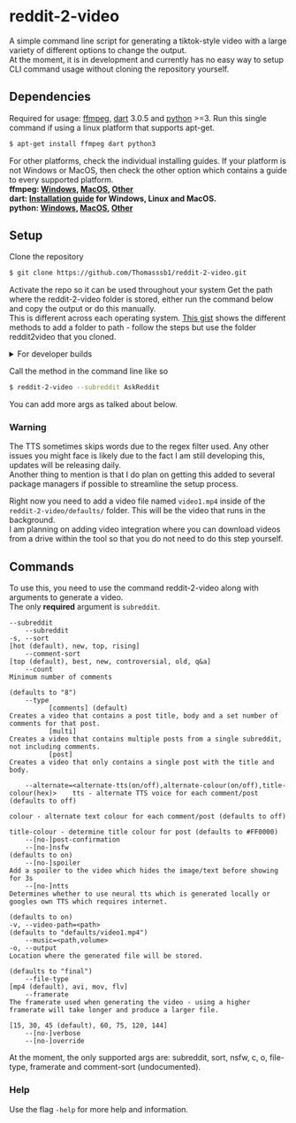 # reddit-2-video
A simple command line script for generating a tiktok-style video with a large variety of different options to change the output. <br>
At the moment, it is in development and currently has no easy way to setup CLI command usage without cloning the repository yourself.

## Dependencies
Required for usage: [ffmpeg](https://ffmpeg.org/about.html), [dart](https://dart.dev/) 3.0.5 and [python](https://www.python.org/) >=3.
Run this single command if using a linux platform that supports apt-get.
```sh
$ apt-get install ffmpeg dart python3
```
For other platforms, check the individual installing guides. If your platform is not Windows or MacOS, then check the other option which contains a guide to every supported platform.<br>
<b>ffmpeg: [Windows](https://www.gyan.dev/ffmpeg/builds/), [MacOS](https://evermeet.cx/ffmpeg/), [Other](https://ffmpeg.org/download.html)<br>
dart: [Installation guide](https://dart.dev/get-dart#install) for Windows, Linux and MacOS.<br>
python: [Windows](https://www.python.org/downloads/windows/), [MacOS](https://www.python.org/downloads/macos/), [Other](https://www.python.org/download/other/)
</b>

## Setup
Clone the repository
```sh 
$ git clone https://github.com/Thomasssb1/reddit-2-video.git
```
Activate the repo so it can be used throughout your system
Get the path where the reddit-2-video folder is stored, either run the command below and copy the output or do this manually. <br>
This is different across each operating system. [This gist](https://gist.github.com/nex3/c395b2f8fd4b02068be37c961301caa7) shows the different methods to add a folder to path - follow the steps but use the folder reddit2video that you cloned.

<details>
    <summary>For developer builds</summary><br>
    > Run the following commands in your terminal in order to rebuild the executable each time something is changed whilst developing an update.
    
```sh
$ cd reddit-2-video
$ dart pub global activate --source path .
```
</details>

Call the method in the command line like so
```sh
$ reddit-2-video --subreddit AskReddit
```
You can add more args as talked about below.

### Warning
The TTS sometimes skips words due to the regex filter used. Any other issues you might face is likely due to the fact I am still developing this, updates will be releasing daily.<br> Another thing to mention is that I do plan on getting this added to several package managers if possible to streamline the setup process.

Right now you need to add a video file named `video1.mp4` inside of the `reddit-2-video/defaults/` folder. This will be the video that  runs in the background.<br> I am planning on adding video integration where you can download videos from a drive within the tool so that you do not need to do this step yourself.

## Commands
To use this, you need to use the command reddit-2-video along with arguments to generate a video. <br>
The only **required** argument is `subreddit`.
<br>
```
--subreddit
    --subreddit
-s, --sort                                                                            [hot (default), new, top, rising]
    --comment-sort                                                                    [top (default), best, new, controversial, old, q&a]
    --count                                                                           Minimum number of comments
                                                                                      (defaults to "8")
    --type
          [comments] (default)                                                        Creates a video that contains a post title, body and a set number of comments for that post.
          [multi]                                                                     Creates a video that contains multiple posts from a single subreddit, not including comments.
          [post]                                                                      Creates a video that only contains a single post with the title and body.

    --alternate=<alternate-tts(on/off),alternate-colour(on/off),title-colour(hex)>    tts - alternate TTS voice for each comment/post (defaults to off)
                                                                                      colour - alternate text colour for each comment/post (defaults to off)
                                                                                      title-colour - determine title colour for post (defaults to #FF0000)
    --[no-]post-confirmation
    --[no-]nsfw                                                                       (defaults to on)
    --[no-]spoiler                                                                    Add a spoiler to the video which hides the image/text before showing for 3s
    --[no-]ntts                                                                       Determines whether to use neural tts which is generated locally or googles own TTS which requires internet.
                                                                                      (defaults to on)
-v, --video-path=<path>                                                               (defaults to "defaults/video1.mp4")
    --music=<path,volume>
-o, --output                                                                          Location where the generated file will be stored.
                                                                                      (defaults to "final")
    --file-type                                                                       [mp4 (default), avi, mov, flv]
    --framerate                                                                       The framerate used when generating the video - using a higher framerate will take longer and produce a larger file.
                                                                                      [15, 30, 45 (default), 60, 75, 120, 144]
    --[no-]verbose
    --[no-]override
```
At the moment, the only supported args are:
subreddit, sort, nsfw, c, o, file-type, framerate and comment-sort (undocumented).
### Help
Use the flag `-help` for more help and information.
